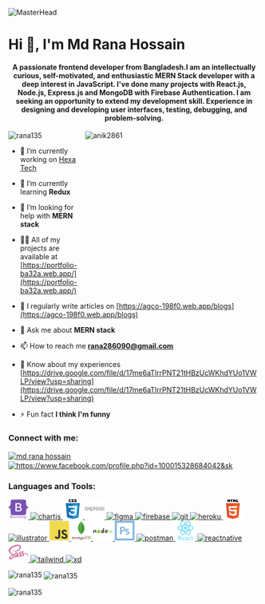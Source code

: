 ![MasterHead](https://media-exp1.licdn.com/dms/image/C5616AQGhflbaibxXEQ/profile-displaybackgroundimage-shrink_200_800/0/1654705322304?e=1667433600&v=beta&t=vGfVfqXVp_ECs-oMyiTZynOLTYs6HFfCxKTs1h2nSpM)
<h1 align="start">Hi 👋, I'm Md Rana Hossain</h1>
<h4 align="center">A passionate frontend developer from Bangladesh.I am an intellectually curious, self-motivated, and enthusiastic MERN Stack developer with a deep interest in JavaScript. I've done many projects with React.js, Node.js, Express.js and MongoDB with Firebase Authentication. I am seeking an opportunity to extend my development skill. Experience in designing and developing user interfaces, testing, debugging, and problem-solving.</h4>
<img align="right" height="310px" width="350px" src="https://www.mygo.ge/uploads/blog/1584023795.jpg" alt="anik2861" />

<p align="left"> <img src="https://komarev.com/ghpvc/?username=rana135&label=Profile%20views&color=0e75b6&style=flat" alt="rana135" /> </p>

- 🔭 I’m currently working on [Hexa Tech](https://hexa-tech.web.app/)

- 🌱 I’m currently learning **Redux**

- 🤝 I’m looking for help with **MERN stack**

- 👨‍💻 All of my projects are available at [https://portfolio-ba32a.web.app/](https://portfolio-ba32a.web.app/)

- 📝 I regularly write articles on [https://agco-198f0.web.app/blogs](https://agco-198f0.web.app/blogs)

- 💬 Ask me about **MERN stack**

- 📫 How to reach me **rana286090@gmail.com**

- 📄 Know about my experiences [https://drive.google.com/file/d/17me6aTlrrPNT21tHBzUcWKhdYUo1VWLP/view?usp=sharing](https://drive.google.com/file/d/17me6aTlrrPNT21tHBzUcWKhdYUo1VWLP/view?usp=sharing)

- ⚡ Fun fact **I think I'm funny**

<h3 align="left">Connect with me:</h3>
<p align="left">
<a href="https://linkedin.com/in/md rana hossain" target="blank"><img align="center" src="https://raw.githubusercontent.com/rahuldkjain/github-profile-readme-generator/master/src/images/icons/Social/linked-in-alt.svg" alt="md rana hossain" height="30" width="40" /></a>
<a href="https://fb.com/https://www.facebook.com/profile.php?id=100015328684042&sk" target="blank"><img align="center" src="https://raw.githubusercontent.com/rahuldkjain/github-profile-readme-generator/master/src/images/icons/Social/facebook.svg" alt="https://www.facebook.com/profile.php?id=100015328684042&sk" height="30" width="40" /></a>
</p>

<h3 align="left">Languages and Tools:</h3>
<p align="left"> <a href="https://getbootstrap.com" target="_blank" rel="noreferrer"> <img src="https://raw.githubusercontent.com/devicons/devicon/master/icons/bootstrap/bootstrap-plain-wordmark.svg" alt="bootstrap" width="40" height="40"/> </a> <a href="https://www.chartjs.org" target="_blank" rel="noreferrer"> <img src="https://www.chartjs.org/media/logo-title.svg" alt="chartjs" width="40" height="40"/> </a> <a href="https://www.w3schools.com/css/" target="_blank" rel="noreferrer"> <img src="https://raw.githubusercontent.com/devicons/devicon/master/icons/css3/css3-original-wordmark.svg" alt="css3" width="40" height="40"/> </a> <a href="https://expressjs.com" target="_blank" rel="noreferrer"> <img src="https://raw.githubusercontent.com/devicons/devicon/master/icons/express/express-original-wordmark.svg" alt="express" width="40" height="40"/> </a> <a href="https://www.figma.com/" target="_blank" rel="noreferrer"> <img src="https://www.vectorlogo.zone/logos/figma/figma-icon.svg" alt="figma" width="40" height="40"/> </a> <a href="https://firebase.google.com/" target="_blank" rel="noreferrer"> <img src="https://www.vectorlogo.zone/logos/firebase/firebase-icon.svg" alt="firebase" width="40" height="40"/> </a> <a href="https://git-scm.com/" target="_blank" rel="noreferrer"> <img src="https://www.vectorlogo.zone/logos/git-scm/git-scm-icon.svg" alt="git" width="40" height="40"/> </a> <a href="https://heroku.com" target="_blank" rel="noreferrer"> <img src="https://www.vectorlogo.zone/logos/heroku/heroku-icon.svg" alt="heroku" width="40" height="40"/> </a> <a href="https://www.w3.org/html/" target="_blank" rel="noreferrer"> <img src="https://raw.githubusercontent.com/devicons/devicon/master/icons/html5/html5-original-wordmark.svg" alt="html5" width="40" height="40"/> </a> <a href="https://www.adobe.com/in/products/illustrator.html" target="_blank" rel="noreferrer"> <img src="https://www.vectorlogo.zone/logos/adobe_illustrator/adobe_illustrator-icon.svg" alt="illustrator" width="40" height="40"/> </a> <a href="https://developer.mozilla.org/en-US/docs/Web/JavaScript" target="_blank" rel="noreferrer"> <img src="https://raw.githubusercontent.com/devicons/devicon/master/icons/javascript/javascript-original.svg" alt="javascript" width="40" height="40"/> </a> <a href="https://www.mongodb.com/" target="_blank" rel="noreferrer"> <img src="https://raw.githubusercontent.com/devicons/devicon/master/icons/mongodb/mongodb-original-wordmark.svg" alt="mongodb" width="40" height="40"/> </a> <a href="https://nodejs.org" target="_blank" rel="noreferrer"> <img src="https://raw.githubusercontent.com/devicons/devicon/master/icons/nodejs/nodejs-original-wordmark.svg" alt="nodejs" width="40" height="40"/> </a> <a href="https://www.photoshop.com/en" target="_blank" rel="noreferrer"> <img src="https://raw.githubusercontent.com/devicons/devicon/master/icons/photoshop/photoshop-line.svg" alt="photoshop" width="40" height="40"/> </a> <a href="https://postman.com" target="_blank" rel="noreferrer"> <img src="https://www.vectorlogo.zone/logos/getpostman/getpostman-icon.svg" alt="postman" width="40" height="40"/> </a> <a href="https://reactjs.org/" target="_blank" rel="noreferrer"> <img src="https://raw.githubusercontent.com/devicons/devicon/master/icons/react/react-original-wordmark.svg" alt="react" width="40" height="40"/> </a> <a href="https://reactnative.dev/" target="_blank" rel="noreferrer"> <img src="https://reactnative.dev/img/header_logo.svg" alt="reactnative" width="40" height="40"/> </a> <a href="https://sass-lang.com" target="_blank" rel="noreferrer"> <img src="https://raw.githubusercontent.com/devicons/devicon/master/icons/sass/sass-original.svg" alt="sass" width="40" height="40"/> </a> <a href="https://tailwindcss.com/" target="_blank" rel="noreferrer"> <img src="https://www.vectorlogo.zone/logos/tailwindcss/tailwindcss-icon.svg" alt="tailwind" width="40" height="40"/> </a> <a href="https://www.adobe.com/products/xd.html" target="_blank" rel="noreferrer"> <img src="https://cdn.worldvectorlogo.com/logos/adobe-xd.svg" alt="xd" width="40" height="40"/> </a> </p>

<p><img align="left" src="https://github-readme-stats.vercel.app/api/top-langs?username=rana135&show_icons=true&locale=en&layout=compact" alt="rana135" /></p>

<p>&nbsp;<img align="center" src="https://github-readme-stats.vercel.app/api?username=rana135&show_icons=true&locale=en" alt="rana135" /></p>

<p><img align="center" src="https://github-readme-streak-stats.herokuapp.com/?user=rana135&" alt="rana135" /></p>
